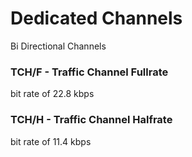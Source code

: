 # Dedicated Channels

Bi Directional Channels

### TCH/F - Traffic Channel Fullrate

bit rate of 22.8 kbps

### TCH/H - Traffic Channel Halfrate

bit rate of 11.4 kbps

###
